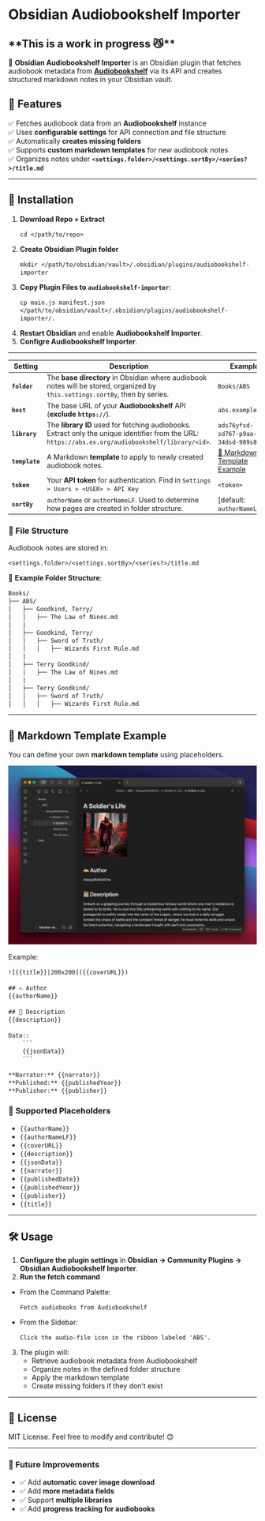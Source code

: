 # Obsidian Audiobookshelf Importer

## \*\*This is a work in progress 😼\*\*

📖 **Obsidian Audiobookshelf Importer** is an Obsidian plugin that fetches audiobook metadata from **[Audiobookshelf](https://www.audiobookshelf.org/)** via its API and creates structured markdown notes in your Obsidian vault.

## 🚀 Features
✅ Fetches audiobook data from an **Audiobookshelf** instance  
✅ Uses **configurable settings** for API connection and file structure  
✅ Automatically **creates missing folders**  
✅ Supports **custom markdown templates** for new audiobook notes  
✅ Organizes notes under **`<settings.folder>/<settings.sortBy>/<series?>/title.md`**  

---

## 🔧 Installation
1. **Download Repo + Extract**
   ```
   cd </path/to/repo>
   ```
2. **Create Obsidian Plugin folder**
   ```
   mkdir </path/to/obsidian/vault>/.obsidian/plugins/audiobookshelf-importer
   ```
3. **Copy Plugin Files to `audiobookshelf-importer`**:
   ```
   cp main.js manifest.json </path/to/obsidian/vault>/.obsidian/plugins/audiobookshelf-importer/.
   ```
3. **Restart Obsidian** and enable **Audiobookshelf Importer**.
4. **Configre Audiobookshelf Importer**.

---

| **Setting**   | **Description** | **Example**
|--------------|---------------|---|
| **`folder`** | The **base directory** in Obsidian where audiobook notes will be stored, organized by `this.settings.sortBy`, then by series. | `Books/ABS` |
| **`host`** | The base URL of your **Audiobookshelf** API (**exclude `https://`**). | `abs.example.org` |
| **`library`** | The **library ID** used for fetching audiobooks. Extract only the unique identifier from the URL: `https://abs.ex.org/audiobookshelf/library/<id>`. | `ads76yfsd-sd767-p9aa-34dsd-989s8dasd` |
| **`template`** | A Markdown **template** to apply to newly created audiobook notes. | [🔗 Markdown Template Example](#📜-markdown-template-example) |
| **`token`** | Your **API token** for authentication. Find in `Settings > Users > <USER> > API Key` | `<token>` |
| **`sortBy`** | `authorName` or `authorNameLF`. Used to determine how pages are created in folder structure. | [default: `authorNameLF`] |

### 📁 File Structure
Audiobook notes are stored in:
```
<settings.folder>/<settings.sortBy>/<series?>/title.md
```
🔹 **Example Folder Structure**:
```
Books/
├── ABS/
│   ├── Goodkind, Terry/
│   │   ├── The Law of Nines.md
│   |   
│   ├── Goodkind, Terry/
│   │   ├── Sword of Truth/
│   │   │   ├── Wizards First Rule.md
│   |   
│   ├── Terry Goodkind/
│   │   ├── The Law of Nines.md
│   |   
│   ├── Terry Goodkind/
│   │   ├── Sword of Truth/
│   │   │   ├── Wizards First Rule.md
```

---

## 📜 Markdown Template Example
You can define your own **markdown template** using placeholders.


![](resources/import.png)

Example:
```
![{{title}}|200x200]({{coverURL}})

## ✍️ Author 
{{authorName}}

## 📜 Description
{{description}}

Data:: 
    ```
    {{jsonData}}
    ```

**Narrator:** {{narrator}}   
**Published:** {{publishedYear}}  
**Publisher:** {{publisher}}  

```

### 🔹 Supported Placeholders
- `{{authorName}}`
- `{{authorNameLF}}`
- `{{coverURL}}`
- `{{description}}`
- `{{jsonData}}`
- `{{narrator}}`
- `{{publishedDate}}`
- `{{publishedYear}}`
- `{{publisher}}` 
- `{{title}}`

---

## 🛠️ Usage
1. **Configure the plugin settings** in **Obsidian → Community Plugins → Obsidian Audiobookshelf Importer**.
2. **Run the fetch command** 

* From the Command Palette:  
   ```
   Fetch audiobooks from Audiobookshelf
   ```
* From the Sidebar:
   ```
   Click the audio-file icon in the ribbon labeled 'ABS'.
   ```
3. The plugin will:
   - Retrieve audiobook metadata from Audiobookshelf
   - Organize notes in the defined folder structure
   - Apply the markdown template
   - Create missing folders if they don’t exist

---

## 📜 License
MIT License. Feel free to modify and contribute! 😊

---

### 🚀 Future Improvements
- ✅ Add **automatic cover image download**
- ✅ Add **more metadata fields**
- ✅ Support **multiple libraries**
- ✅ Add **progress tracking for audiobooks**
